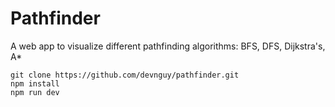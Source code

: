 # Pathfinder

A web app to visualize different pathfinding algorithms:
BFS, DFS, Dijkstra's, A\*

```
git clone https://github.com/devnguy/pathfinder.git
npm install
npm run dev
```
